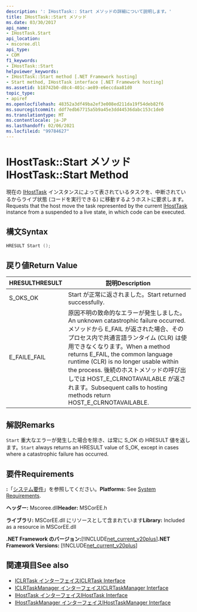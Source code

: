 ```yaml
---
description: ': IHostTask:: Start メソッドの詳細について説明します。'
title: IHostTask::Start メソッド
ms.date: 03/30/2017
api_name:
- IHostTask.Start
api_location:
- mscoree.dll
api_type:
- COM
f1_keywords:
- IHostTask::Start
helpviewer_keywords:
- IHostTask::Start method [.NET Framework hosting]
- Start method, IHostTask interface [.NET Framework hosting]
ms.assetid: b18742b0-d8c4-401c-ae89-e6eccdaa81d0
topic_type:
- apiref
ms.openlocfilehash: 48352a3df49ba2ef3e008ed211da19f54deb82f6
ms.sourcegitcommit: ddf7edb67715a5b9a45e3dd44536dabc153c1de0
ms.translationtype: MT
ms.contentlocale: ja-JP
ms.lasthandoff: 02/06/2021
ms.locfileid: "99784627"
---
```

# <a name="ihosttaskstart-method"></a><span data-ttu-id="42f7b-103">IHostTask::Start メソッド</span><span class="sxs-lookup"><span data-stu-id="42f7b-103">IHostTask::Start Method</span></span>

<span data-ttu-id="42f7b-104">現在の [IHostTask](ihosttask-interface.md) インスタンスによって表されているタスクを、中断されているからライブ状態 (コードを実行できる) に移動するようホストに要求します。</span><span class="sxs-lookup"><span data-stu-id="42f7b-104">Requests that the host move the task represented by the current [IHostTask](ihosttask-interface.md) instance from a suspended to a live state, in which code can be executed.</span></span>  
  
## <a name="syntax"></a><span data-ttu-id="42f7b-105">構文</span><span class="sxs-lookup"><span data-stu-id="42f7b-105">Syntax</span></span>  
  
```cpp  
HRESULT Start ();  
```  
  
## <a name="return-value"></a><span data-ttu-id="42f7b-106">戻り値</span><span class="sxs-lookup"><span data-stu-id="42f7b-106">Return Value</span></span>  
  
|<span data-ttu-id="42f7b-107">HRESULT</span><span class="sxs-lookup"><span data-stu-id="42f7b-107">HRESULT</span></span>|<span data-ttu-id="42f7b-108">説明</span><span class="sxs-lookup"><span data-stu-id="42f7b-108">Description</span></span>|  
|-------------|-----------------|  
|<span data-ttu-id="42f7b-109">S_OK</span><span class="sxs-lookup"><span data-stu-id="42f7b-109">S_OK</span></span>|<span data-ttu-id="42f7b-110">Start が正常に返されました。</span><span class="sxs-lookup"><span data-stu-id="42f7b-110">Start returned successfully.</span></span>|  
|<span data-ttu-id="42f7b-111">E_FAIL</span><span class="sxs-lookup"><span data-stu-id="42f7b-111">E_FAIL</span></span>|<span data-ttu-id="42f7b-112">原因不明の致命的なエラーが発生しました。</span><span class="sxs-lookup"><span data-stu-id="42f7b-112">An unknown catastrophic failure occurred.</span></span> <span data-ttu-id="42f7b-113">メソッドから E_FAIL が返された場合、そのプロセス内で共通言語ランタイム (CLR) は使用できなくなります。</span><span class="sxs-lookup"><span data-stu-id="42f7b-113">When a method returns E_FAIL, the common language runtime (CLR) is no longer usable within the process.</span></span> <span data-ttu-id="42f7b-114">後続のホストメソッドの呼び出しでは HOST_E_CLRNOTAVAILABLE が返されます。</span><span class="sxs-lookup"><span data-stu-id="42f7b-114">Subsequent calls to hosting methods return HOST_E_CLRNOTAVAILABLE.</span></span>|  
  
## <a name="remarks"></a><span data-ttu-id="42f7b-115">解説</span><span class="sxs-lookup"><span data-stu-id="42f7b-115">Remarks</span></span>  

 <span data-ttu-id="42f7b-116">`Start` 重大なエラーが発生した場合を除き、は常に S_OK の HRESULT 値を返します。</span><span class="sxs-lookup"><span data-stu-id="42f7b-116">`Start` always returns an HRESULT value of S_OK, except in cases where a catastrophic failure has occurred.</span></span>  
  
## <a name="requirements"></a><span data-ttu-id="42f7b-117">要件</span><span class="sxs-lookup"><span data-stu-id="42f7b-117">Requirements</span></span>  

 <span data-ttu-id="42f7b-118">**:**「[システム要件](../../get-started/system-requirements.md)」を参照してください。</span><span class="sxs-lookup"><span data-stu-id="42f7b-118">**Platforms:** See [System Requirements](../../get-started/system-requirements.md).</span></span>  
  
 <span data-ttu-id="42f7b-119">**ヘッダー:** Mscoree.dll</span><span class="sxs-lookup"><span data-stu-id="42f7b-119">**Header:** MSCorEE.h</span></span>  
  
 <span data-ttu-id="42f7b-120">**ライブラリ:** MSCorEE.dll にリソースとして含まれています</span><span class="sxs-lookup"><span data-stu-id="42f7b-120">**Library:** Included as a resource in MSCorEE.dll</span></span>  
  
 <span data-ttu-id="42f7b-121">**.NET Framework のバージョン:**[!INCLUDE[net_current_v20plus](../../../../includes/net-current-v20plus-md.md)]</span><span class="sxs-lookup"><span data-stu-id="42f7b-121">**.NET Framework Versions:** [!INCLUDE[net_current_v20plus](../../../../includes/net-current-v20plus-md.md)]</span></span>  
  
## <a name="see-also"></a><span data-ttu-id="42f7b-122">関連項目</span><span class="sxs-lookup"><span data-stu-id="42f7b-122">See also</span></span>

- [<span data-ttu-id="42f7b-123">ICLRTask インターフェイス</span><span class="sxs-lookup"><span data-stu-id="42f7b-123">ICLRTask Interface</span></span>](iclrtask-interface.md)
- [<span data-ttu-id="42f7b-124">ICLRTaskManager インターフェイス</span><span class="sxs-lookup"><span data-stu-id="42f7b-124">ICLRTaskManager Interface</span></span>](iclrtaskmanager-interface.md)
- [<span data-ttu-id="42f7b-125">IHostTask インターフェイス</span><span class="sxs-lookup"><span data-stu-id="42f7b-125">IHostTask Interface</span></span>](ihosttask-interface.md)
- [<span data-ttu-id="42f7b-126">IHostTaskManager インターフェイス</span><span class="sxs-lookup"><span data-stu-id="42f7b-126">IHostTaskManager Interface</span></span>](ihosttaskmanager-interface.md)
